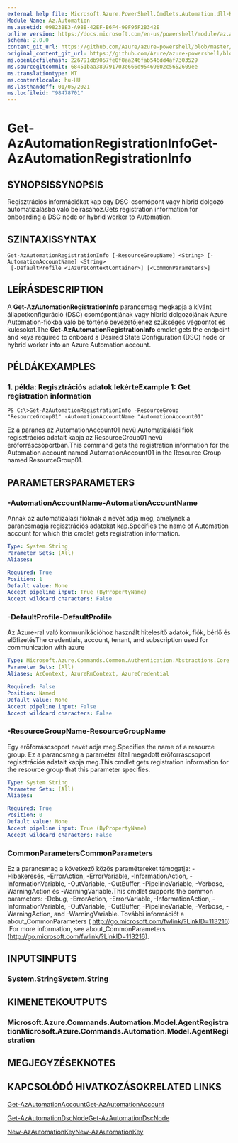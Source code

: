 ```yaml
---
external help file: Microsoft.Azure.PowerShell.Cmdlets.Automation.dll-Help.xml
Module Name: Az.Automation
ms.assetid: 09823BE3-A98B-42EF-B6F4-99F95F2B342E
online version: https://docs.microsoft.com/en-us/powershell/module/az.automation/get-azautomationregistrationinfo
schema: 2.0.0
content_git_url: https://github.com/Azure/azure-powershell/blob/master/src/Automation/Automation/help/Get-AzAutomationRegistrationInfo.md
original_content_git_url: https://github.com/Azure/azure-powershell/blob/master/src/Automation/Automation/help/Get-AzAutomationRegistrationInfo.md
ms.openlocfilehash: 226791db9057fe0f8aa246fab546dd4af7303529
ms.sourcegitcommit: 68451baa389791703e666d95469602c5652609ee
ms.translationtype: MT
ms.contentlocale: hu-HU
ms.lasthandoff: 01/05/2021
ms.locfileid: "98478701"
---
```

# <span data-ttu-id="a915b-101">Get-AzAutomationRegistrationInfo</span><span class="sxs-lookup"><span data-stu-id="a915b-101">Get-AzAutomationRegistrationInfo</span></span>

## <span data-ttu-id="a915b-102">SYNOPSIS</span><span class="sxs-lookup"><span data-stu-id="a915b-102">SYNOPSIS</span></span>
<span data-ttu-id="a915b-103">Regisztrációs információkat kap egy DSC-csomópont vagy hibrid dolgozó automatizálásba való beírásához.</span><span class="sxs-lookup"><span data-stu-id="a915b-103">Gets registration information for onboarding a DSC node or hybrid worker to Automation.</span></span>

## <span data-ttu-id="a915b-104">SZINTAXIS</span><span class="sxs-lookup"><span data-stu-id="a915b-104">SYNTAX</span></span>

```
Get-AzAutomationRegistrationInfo [-ResourceGroupName] <String> [-AutomationAccountName] <String>
 [-DefaultProfile <IAzureContextContainer>] [<CommonParameters>]
```

## <span data-ttu-id="a915b-105">LEÍRÁS</span><span class="sxs-lookup"><span data-stu-id="a915b-105">DESCRIPTION</span></span>
<span data-ttu-id="a915b-106">A **Get-AzAutomationRegistrationInfo** parancsmag megkapja a kívánt állapotkonfiguráció (DSC) csomópontjának vagy hibrid dolgozójának Azure Automation-fiókba való be történő bevezetőjéhez szükséges végpontot és kulcsokat.</span><span class="sxs-lookup"><span data-stu-id="a915b-106">The **Get-AzAutomationRegistrationInfo** cmdlet gets the endpoint and keys required to onboard a Desired State Configuration (DSC) node or hybrid worker into an Azure Automation account.</span></span>

## <span data-ttu-id="a915b-107">PÉLDÁK</span><span class="sxs-lookup"><span data-stu-id="a915b-107">EXAMPLES</span></span>

### <span data-ttu-id="a915b-108">1. példa: Regisztrációs adatok lekérte</span><span class="sxs-lookup"><span data-stu-id="a915b-108">Example 1: Get registration information</span></span>
```
PS C:\>Get-AzAutomationRegistrationInfo -ResourceGroup "ResourceGroup01" -AutomationAccountName "AutomationAccount01"
```

<span data-ttu-id="a915b-109">Ez a parancs az AutomationAccount01 nevű Automatizálási fiók regisztrációs adatait kapja az ResourceGroup01 nevű erőforráscsoportban.</span><span class="sxs-lookup"><span data-stu-id="a915b-109">This command gets the registration information for the Automation account named AutomationAccount01 in the Resource Group named ResourceGroup01.</span></span>

## <span data-ttu-id="a915b-110">PARAMETERS</span><span class="sxs-lookup"><span data-stu-id="a915b-110">PARAMETERS</span></span>

### <span data-ttu-id="a915b-111">-AutomationAccountName</span><span class="sxs-lookup"><span data-stu-id="a915b-111">-AutomationAccountName</span></span>
<span data-ttu-id="a915b-112">Annak az automatizálási fióknak a nevét adja meg, amelynek a parancsmagja regisztrációs adatokat kap.</span><span class="sxs-lookup"><span data-stu-id="a915b-112">Specifies the name of Automation account for which this cmdlet gets registration information.</span></span>

```yaml
Type: System.String
Parameter Sets: (All)
Aliases:

Required: True
Position: 1
Default value: None
Accept pipeline input: True (ByPropertyName)
Accept wildcard characters: False
```

### <span data-ttu-id="a915b-113">-DefaultProfile</span><span class="sxs-lookup"><span data-stu-id="a915b-113">-DefaultProfile</span></span>
<span data-ttu-id="a915b-114">Az Azure-ral való kommunikációhoz használt hitelesítő adatok, fiók, bérlő és előfizetés</span><span class="sxs-lookup"><span data-stu-id="a915b-114">The credentials, account, tenant, and subscription used for communication with azure</span></span>

```yaml
Type: Microsoft.Azure.Commands.Common.Authentication.Abstractions.Core.IAzureContextContainer
Parameter Sets: (All)
Aliases: AzContext, AzureRmContext, AzureCredential

Required: False
Position: Named
Default value: None
Accept pipeline input: False
Accept wildcard characters: False
```

### <span data-ttu-id="a915b-115">-ResourceGroupName</span><span class="sxs-lookup"><span data-stu-id="a915b-115">-ResourceGroupName</span></span>
<span data-ttu-id="a915b-116">Egy erőforráscsoport nevét adja meg.</span><span class="sxs-lookup"><span data-stu-id="a915b-116">Specifies the name of a resource group.</span></span>
<span data-ttu-id="a915b-117">Ez a parancsmag a paraméter által megadott erőforráscsoport regisztrációs adatait kapja meg.</span><span class="sxs-lookup"><span data-stu-id="a915b-117">This cmdlet gets registration information for the resource group that this parameter specifies.</span></span>

```yaml
Type: System.String
Parameter Sets: (All)
Aliases:

Required: True
Position: 0
Default value: None
Accept pipeline input: True (ByPropertyName)
Accept wildcard characters: False
```

### <span data-ttu-id="a915b-118">CommonParameters</span><span class="sxs-lookup"><span data-stu-id="a915b-118">CommonParameters</span></span>
<span data-ttu-id="a915b-119">Ez a parancsmag a következő közös paramétereket támogatja: -Hibakeresés, -ErrorAction, -ErrorVariable, -InformationAction, -InformationVariable, -OutVariable, -OutBuffer, -PipelineVariable, -Verbose, -WarningAction és -WarningVariable.</span><span class="sxs-lookup"><span data-stu-id="a915b-119">This cmdlet supports the common parameters: -Debug, -ErrorAction, -ErrorVariable, -InformationAction, -InformationVariable, -OutVariable, -OutBuffer, -PipelineVariable, -Verbose, -WarningAction, and -WarningVariable.</span></span> <span data-ttu-id="a915b-120">További információt a about_CommonParameters ( http://go.microsoft.com/fwlink/?LinkID=113216) .</span><span class="sxs-lookup"><span data-stu-id="a915b-120">For more information, see about_CommonParameters (http://go.microsoft.com/fwlink/?LinkID=113216).</span></span>

## <span data-ttu-id="a915b-121">INPUTS</span><span class="sxs-lookup"><span data-stu-id="a915b-121">INPUTS</span></span>

### <span data-ttu-id="a915b-122">System.String</span><span class="sxs-lookup"><span data-stu-id="a915b-122">System.String</span></span>

## <span data-ttu-id="a915b-123">KIMENETEK</span><span class="sxs-lookup"><span data-stu-id="a915b-123">OUTPUTS</span></span>

### <span data-ttu-id="a915b-124">Microsoft.Azure.Commands.Automation.Model.AgentRegistration</span><span class="sxs-lookup"><span data-stu-id="a915b-124">Microsoft.Azure.Commands.Automation.Model.AgentRegistration</span></span>

## <span data-ttu-id="a915b-125">MEGJEGYZÉSEK</span><span class="sxs-lookup"><span data-stu-id="a915b-125">NOTES</span></span>

## <span data-ttu-id="a915b-126">KAPCSOLÓDÓ HIVATKOZÁSOK</span><span class="sxs-lookup"><span data-stu-id="a915b-126">RELATED LINKS</span></span>

[<span data-ttu-id="a915b-127">Get-AzAutomationAccount</span><span class="sxs-lookup"><span data-stu-id="a915b-127">Get-AzAutomationAccount</span></span>](./Get-AzAutomationAccount.md)

[<span data-ttu-id="a915b-128">Get-AzAutomationDscNode</span><span class="sxs-lookup"><span data-stu-id="a915b-128">Get-AzAutomationDscNode</span></span>](./Get-AzAutomationDscNode.md)

[<span data-ttu-id="a915b-129">New-AzAutomationKey</span><span class="sxs-lookup"><span data-stu-id="a915b-129">New-AzAutomationKey</span></span>](./New-AzAutomationKey.md)


